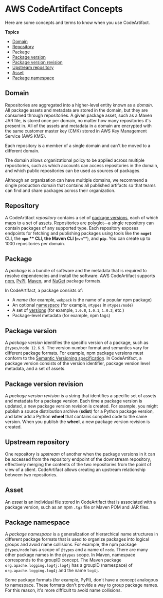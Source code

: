 # AWS CodeArtifact Concepts<a name="codeartifact-concepts"></a>

 Here are some concepts and terms to know when you use CodeArtifact\. 

**Topics**
+ [Domain](#welcome-concepts-domain)
+ [Repository](#welcome-concepts-repository)
+ [Package](#welcome-concepts-package)
+ [Package version](#welcome-concepts-package-version)
+ [Package version revision](#welcome-concepts-package-version-revision)
+ [Upstream repository](#welcome-concepts-upstream)
+ [Asset](#welcome-concepts-asset)
+ [Package namespace](#welcome-concepts-package-namespace)

## Domain<a name="welcome-concepts-domain"></a>

Repositories are aggregated into a higher\-level entity known as a *domain*\. All package assets and metadata are stored in the domain, but they are consumed through repositories\. A given package asset, such as a Maven JAR file, is stored once per domain, no matter how many repositories it's present in\. All of the assets and metadata in a domain are encrypted with the same customer master key \(CMK\) stored in AWS Key Management Service \(AWS KMS\)\.

Each repository is a member of a single domain and can't be moved to a different domain\.

The domain allows organizational policy to be applied across multiple repositories, such as which accounts can access repositories in the domain, and which public repositories can be used as sources of packages\.

Although an organization can have multiple domains, we recommend a single production domain that contains all published artifacts so that teams can find and share packages across their organization\.

## Repository<a name="welcome-concepts-repository"></a>

A CodeArtifact *repository* contains a set of [package versions](#welcome-concepts-package-version), each of which maps to a set of [assets](#welcome-concepts-asset)\. Repositories are polyglot—a single repository can contain packages of any supported type\. Each repository exposes endpoints for fetching and publishing packages using tools like the **`nuget`** CLI, the **`npm` ** CLI, the Maven CLI \(**`mvn`**\), and **`pip`**\. You can create up to 1000 repositories per domain\.

## Package<a name="welcome-concepts-package"></a>

A *package* is a bundle of software and the metadata that is required to resolve dependencies and install the software\. AWS CodeArtifact supports [npm](using-npm.md), [PyPI](using-python.md), [Maven](using-maven.md), and [NuGet](using-nuget.md) package formats\.

In CodeArtifact, a package consists of:
+ A *name* \(for example, `webpack` is the name of a popular npm package\)
+ An optional [namespace](#welcome-concepts-package-namespace) \(for example, `@types` in `@types/node`\)
+ A set of [versions](#welcome-concepts-package-version) \(for example, `1.0.0`, `1.0.1`, `1.0.2`, etc\.\)
+  Package\-level metadata \(for example, npm tags\)

## Package version<a name="welcome-concepts-package-version"></a>

A *package version* identifies the specific version of a package, such as `@types/node 12.6.9`\. The version number format and semantics vary for different package formats\. For example, npm package versions must conform to the [Semantic Versioning specification](https://semver.org/)\. In CodeArtifact, a package version consists of the version identifier, package version level metadata, and a set of assets\.

## Package version revision<a name="welcome-concepts-package-version-revision"></a>

 A *package version revision* is a string that identifies a specific set of assets and metadata for a package version\. Each time a package version is updated, a new package version revision is created\. For example, you might publish a source distribution archive \(**sdist**\) for a Python package version, and later add a Python **wheel** that contains compiled code to the same version\. When you publish the **wheel**, a new package version revision is created\. 

## Upstream repository<a name="welcome-concepts-upstream"></a>

One repository is *upstream* of another when the package versions in it can be accessed from the repository endpoint of the downstream repository, effectively merging the contents of the two repositories from the point of view of a client\. CodeArtifact allows creating an upstream relationship between two repositories\.

## Asset<a name="welcome-concepts-asset"></a>

An *asset* is an individual file stored in CodeArtifact that is associated with a package version, such as an npm `.tgz` file or Maven POM and JAR files\.

## Package namespace<a name="welcome-concepts-package-namespace"></a>

A *package namespace* is a generalization of hierarchical name structures in different package formats that is used to organize packages into logical groups and avoid name collisions\. For example, the npm package `@types/node` has a scope of `@types` and a name of `node`\. There are many other package names in the `@types` scope\. In Maven, namespace corresponds to the groupID concept\. The Maven package `org.apache.logging.log4j:log4j` has a groupID \(namespace\) of `org.apache.logging.log4j` and the name `log4j`\.

Some package formats \(for example, PyPI\), don't have a concept analogous to namespace\. These formats don't provide a way to group package names\. For this reason, it's more difficult to avoid name collisions\.